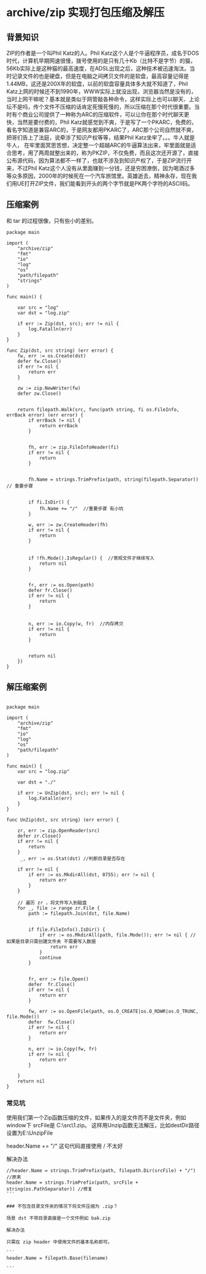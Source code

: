 # archive/zip 实现打包压缩及解压


## 背景知识

ZIP的作者是一个叫Phil Katz的人。Phil Katz这个人是个牛逼程序员，成名于DOS时代，计算机早期网速很慢，拨号使用的是只有几十Kb（比特不是字节）的猫，56Kb实际上是这种猫的最高速度，在ADSL出现之后，这种技术被迅速淘汰。当时记录文件的也是硬盘，但是在电脑之间拷贝文件的是软盘，最高容量记得是1.44MB，这还是200X年的软盘，以前的软盘容量具体多大就不知道了，Phil Katz上网的时候还不到1990年，WWW实际上就没出现，浏览器当然是没有的，当时上网干嘛呢？基本就是类似于网管敲各种命令，这样实际上也可以聊天、上论坛不是吗，传个文件不压缩的话肯定死慢死慢的，所以压缩在那个时代很重要。当时有个商业公司提供了一种称为ARC的压缩软件，可以让你在那个时代聊天更快，当然是要付费的，Phil Katz就感觉到不爽，于是写了一个PKARC，免费的，看名字知道是兼容ARC的，于是网友都用PKARC了，ARC那个公司自然就不爽，把哥们告上了法庭，说牵涉了知识产权等等，结果Phil Katz坐牢了。。。牛人就是牛人， 在牢里面冥思苦想，决定整一个超越ARC的牛逼算法出来，牢里面就是适合思考，用了两周就整出来的，称为PKZIP，不仅免费，而且这次还开源了，直接公布源代码，因为算法都不一样了，也就不涉及到知识产权了，于是ZIP流行开来，不过Phil Katz这个人没有从里面赚到一分钱，还是穷困潦倒，因为喝酒过多等众多原因，2000年的时候死在一个汽车旅馆里。英雄逝去，精神永存，现在我们用UE打开ZIP文件，我们能看到开头的两个字节就是PK两个字符的ASCII码。

## 压缩案例

和 tar 的过程很像，只有些小的差别。

```
package main

import (
    "archive/zip"
    "fmt"
    "io"
    "log"
    "os"
    "path/filepath"
    "strings"
)

func main() {

    var src = "log"
    var dst = "log.zip"

    if err := Zip(dst, src); err != nil {
        log.Fatalln(err)
    }
}

func Zip(dst, src string) (err error) {
    fw, err := os.Create(dst)
    defer fw.Close()
    if err != nil {
        return err
    }

    zw := zip.NewWriter(fw)
    defer zw.Close()

  
    return filepath.Walk(src, func(path string, fi os.FileInfo, errBack error) (err error) {
        if errBack != nil {
            return errBack
        }

     
        fh, err := zip.FileInfoHeader(fi)
        if err != nil {
            return
        }

       
        fh.Name = strings.TrimPrefix(path, string(filepath.Separator))  // 重要步骤

       
        if fi.IsDir() {
            fh.Name += "/"  //重要步骤 有小坑
        }

        w, err := zw.CreateHeader(fh)
        if err != nil {
            return
        }

      
        if !fh.Mode().IsRegular() {  //常规文件才继续写入
            return nil    
        }

      
        fr, err := os.Open(path)
        defer fr.Close()
        if err != nil {
            return
        }

       
        n, err := io.Copy(w, fr)  //内存拷贝 
        if err != nil {
            return
        }
     

        return nil
    })
}
```

## 解压缩案例

```

package main

import (
    "archive/zip"
    "fmt"
    "io"
    "log"
    "os"
    "path/filepath"
)

func main() {
    var src = "log.zip"
 
    var dst = "./"

    if err := UnZip(dst, src); err != nil {
        log.Fatalln(err)
    }
}

func UnZip(dst, src string) (err error) {
    
    zr, err := zip.OpenReader(src)
    defer zr.Close()
    if err != nil {
        return
    }
     _, err := os.Stat(dst) //判断目录是否存在
     
    if err != nil {
        if err := os.MkdirAll(dst, 0755); err != nil {
            return err
        }
    }

    // 遍历 zr ，将文件写入到磁盘
    for _, file := range zr.File {
        path := filepath.Join(dst, file.Name)

   
        if file.FileInfo().IsDir() {
            if err := os.MkdirAll(path, file.Mode()); err != nil { //如果是目录只需创建文件夹 不需要写入数据
                return err
            }
            continue
        }

    
        fr, err := file.Open()
        defer  fr.Close()
        if err != nil {
            return err
        }

        fw, err := os.OpenFile(path, os.O_CREATE|os.O_RDWR|os.O_TRUNC, file.Mode())
        defer  fw.Close()
        if err != nil {
            return err
        }

        n, err := io.Copy(fw, fr)
        if err != nil {
            return err
        }
      
    }
    return nil
}

```

### 常见坑

使用我们第一个Zip函数压缩的文件，如果传入的是文件而不是文件夹，例如window下 srcFile是 C:\src\1.zip。
这样用Unzip函数无法解压，比如destDir路径设置为E:\UnzipFile

header.Name += "/" 这句代码直接使用  /  不太好

解决办法

````
//header.Name = strings.TrimPrefix(path, filepath.Dir(srcFile) + "/") //原来
header.Name = strings.TrimPrefix(path, srcFile + string(os.PathSeparator)) //修复
```

### 不包含目录文件夹的情况下将文件压缩为 .zip？

场景 dst 不带目录直接是一个文件例如 bak.zip

解决办法

只需在 zip header 中使用文件的基本名称即可。

```
header.Name = filepath.Base(filename)

```